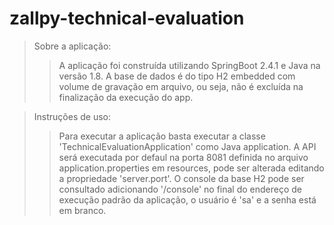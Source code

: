 # zallpy-technical-evaluation

> Sobre a aplicação: 
>> A aplicação foi construída utilizando SpringBoot 2.4.1 e Java na versão 1.8. A base de dados é do tipo H2 embedded com volume de gravação em arquivo, ou seja, não é excluída na finalização da execução do app. 

> Instruções de uso: 
>> Para executar a aplicação basta executar a classe 'TechnicalEvaluationApplication' como Java application.
A API será executada por defaul na porta 8081 definida no arquivo application.properties em resources, pode ser alterada editando a propriedade 'server.port'.
O console da base H2 pode ser consultado adicionando '/console' no final do endereço de execução padrão da aplicação, o usuário é 'sa' e a senha está em branco.